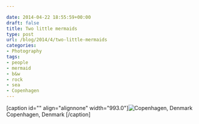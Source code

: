 ```yaml
---

date: 2014-04-22 18:55:59+00:00
draft: false
title: Two little mermaids
type: post
url: /blog/2014/4/two-little-mermaids
categories:
- Photography
tags:
- people
- mermaid
- b&w
- rock
- sea
- Copenhagen
---
```


[caption id="" align="alignnone" width="993.0"]![ Copenhagen, Denmark ](/images/2014-04-22-20144two-little-mermaids/image-asset.jpeg)
 Copenhagen, Denmark [/caption]
